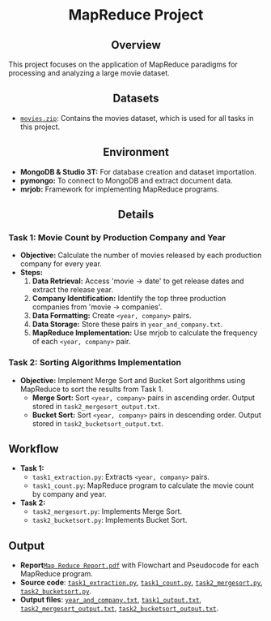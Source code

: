 # __<center>MapReduce Project</center>__

## __<center>Overview</center>__
This project focuses on the application of MapReduce paradigms for processing and analyzing a large movie dataset.

## __<center>Datasets</center>__
- [`movies.zip`](https://github.com/VivianNg9/Data-Mining/blob/main/MapReduce/movies.json): Contains the movies dataset, which is used for all tasks in this project.

## __<center>Environment</center>__
- **MongoDB & Studio 3T:** For database creation and dataset importation.
- **pymongo:** To connect to MongoDB and extract document data.
- **mrjob:** Framework for implementing MapReduce programs.

## __<center>Details</center>__

### Task 1: Movie Count by Production Company and Year 
- **Objective:** Calculate the number of movies released by each production company for every year.
- **Steps:**
  1. **Data Retrieval:** Access 'movie -> date' to get release dates and extract the release year.
  2. **Company Identification:** Identify the top three production companies from 'movie -> companies'.
  3. **Data Formatting:** Create `<year, company>` pairs.
  4. **Data Storage:** Store these pairs in `year_and_company.txt`.
  5. **MapReduce Implementation:** Use mrjob to calculate the frequency of each `<year, company>` pair.

### Task 2: Sorting Algorithms Implementation 
- **Objective:** Implement Merge Sort and Bucket Sort algorithms using MapReduce to sort the results from Task 1.
  - **Merge Sort:** Sort `<year, company>` pairs in ascending order. Output stored in `task2_mergesort_output.txt`.
  - **Bucket Sort:** Sort `<year, company>` pairs in descending order. Output stored in `task2_bucketsort_output.txt`.

## Workflow
- **Task 1:**
  - `task1_extraction.py`: Extracts `<year, company>` pairs.
  - `task1_count.py`: MapReduce program to calculate the movie count by company and year.
- **Task 2:**
  - `task2_mergesort.py`: Implements Merge Sort.
  - `task2_bucketsort.py`: Implements Bucket Sort.

## Output
- **Report**[`Map Reduce Report.pdf`](https://github.com/VivianNg9/Data-Mining/blob/main/MapReduce/Documentation.pdf) with Flowchart and Pseudocode for each MapReduce program.
- **Source code**: [`task1_extraction.py`](https://github.com/VivianNg9/Data-Mining/blob/main/MapReduce/Source%20code%20for%20Task%201/task1_extraction.py), [`task1_count.py`](https://github.com/VivianNg9/Data-Mining/blob/main/MapReduce/Source%20code%20for%20Task%201/task1_count.py), [`task2_mergesort.py`](https://github.com/VivianNg9/Data-Mining/blob/main/MapReduce/Source%20code%20for%20Task%202/task2_mergesort.py), [`task2_bucketsort.py`](https://github.com/VivianNg9/Data-Mining/blob/main/MapReduce/Source%20code%20for%20Task%202/task2_bucketsort.py).
- **Output files**: [`year_and_company.txt`](https://github.com/VivianNg9/Data-Mining/blob/main/MapReduce/Output%20file%20for%20Task%201/year_and_company.txt), [`task1_output.txt`](https://github.com/VivianNg9/Data-Mining/blob/main/MapReduce/Output%20file%20for%20Task%201/task1_output.txt), [`task2_mergesort_output.txt`](https://github.com/VivianNg9/Data-Mining/blob/main/MapReduce/Output%20file%20for%20Task%202/task2_mergesort_output.txt), [`task2_bucketsort_output.txt`](https://github.com/VivianNg9/Data-Mining/blob/main/MapReduce/Output%20file%20for%20Task%202/task2_bucketsort_output.txt).


